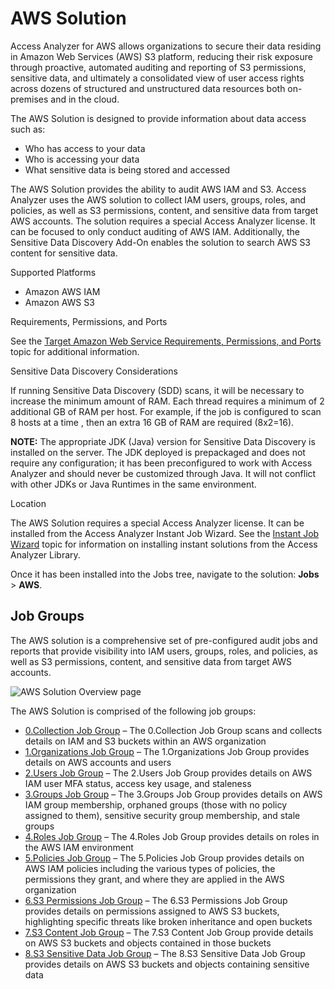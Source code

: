 # AWS Solution

Access Analyzer for AWS allows organizations to secure their data residing in Amazon Web Services
(AWS) S3 platform, reducing their risk exposure through proactive, automated auditing and reporting
of S3 permissions, sensitive data, and ultimately a consolidated view of user access rights across
dozens of structured and unstructured data resources both on-premises and in the cloud.

The AWS Solution is designed to provide information about data access such as:

- Who has access to your data
- Who is accessing your data
- What sensitive data is being stored and accessed

The AWS Solution provides the ability to audit AWS IAM and S3. Access Analyzer uses the AWS solution
to collect IAM users, groups, roles, and policies, as well as S3 permissions, content, and sensitive
data from target AWS accounts. The solution requires a special Access Analyzer license. It can be
focused to only conduct auditing of AWS IAM. Additionally, the Sensitive Data Discovery Add-On
enables the solution to search AWS S3 content for sensitive data.

Supported Platforms

- Amazon AWS IAM
- Amazon AWS S3

Requirements, Permissions, and Ports

See the
[Target Amazon Web Service Requirements, Permissions, and Ports](/docs/accessanalyzer/12.0/requirements/target/aws.md)
topic for additional information.

Sensitive Data Discovery Considerations

If running Sensitive Data Discovery (SDD) scans, it will be necessary to increase the minimum amount
of RAM. Each thread requires a minimum of 2 additional GB of RAM per host. For example, if the job
is configured to scan 8 hosts at a time , then an extra 16 GB of RAM are required (8x2=16).

**NOTE:** The appropriate JDK (Java) version for Sensitive Data Discovery is installed on the
server. The JDK deployed is prepackaged and does not require any configuration; it has been
preconfigured to work with Access Analyzer and should never be customized through Java. It will not
conflict with other JDKs or Java Runtimes in the same environment.

Location

The AWS Solution requires a special Access Analyzer license. It can be installed from the Access
Analyzer Instant Job Wizard. See the [Instant Job Wizard](/docs/accessanalyzer/12.0/admin/jobs/instantjobs/overview.md)
topic for information on installing instant solutions from the Access Analyzer Library.

Once it has been installed into the Jobs tree, navigate to the solution: **Jobs** > **AWS**.

## Job Groups

The AWS solution is a comprehensive set of pre-configured audit jobs and reports that provide
visibility into IAM users, groups, roles, and policies, as well as S3 permissions, content, and
sensitive data from target AWS accounts.

![AWS Solution Overview page](/img/product_docs/accessanalyzer/12.0/solutions/aws/overviewpage.webp)

The AWS Solution is comprised of the following job groups:

- [0.Collection Job Group](/docs/accessanalyzer/12.0/solutions/aws/collection/overview.md) – The 0.Collection Job Group scans and collects
  details on IAM and S3 buckets within an AWS organization
- [1.Organizations Job Group](/docs/accessanalyzer/12.0/solutions/aws/organizations/overview.md) – The 1.Organizations Job Group provides
  details on AWS accounts and users
- [2.Users Job Group](/docs/accessanalyzer/12.0/solutions/aws/users/overview.md) – The 2.Users Job Group provides details on AWS IAM user
  MFA status, access key usage, and staleness
- [3.Groups Job Group](/docs/accessanalyzer/12.0/solutions/aws/groups/overview.md) – The 3.Groups Job Group provides details on AWS IAM
  group membership, orphaned groups (those with no policy assigned to them), sensitive security
  group membership, and stale groups
- [4.Roles Job Group](/docs/accessanalyzer/12.0/solutions/aws/roles/overview.md) – The 4.Roles Job Group provides details on roles in the
  AWS IAM environment
- [5.Policies Job Group](/docs/accessanalyzer/12.0/solutions/aws/policies/overview.md) – The 5.Policies Job Group provides details on AWS
  IAM policies including the various types of policies, the permissions they grant, and where they
  are applied in the AWS organization
- [6.S3 Permissions Job Group](/docs/accessanalyzer/12.0/solutions/aws/s3permissions/overview.md) – The 6.S3 Permissions Job Group provides
  details on permissions assigned to AWS S3 buckets, highlighting specific threats like broken
  inheritance and open buckets
- [7.S3 Content Job Group](/docs/accessanalyzer/12.0/solutions/aws/s3content/overview.md) – The 7.S3 Content Job Group provide details on
  AWS S3 buckets and objects contained in those buckets
- [8.S3 Sensitive Data Job Group](/docs/accessanalyzer/12.0/solutions/aws/sensitivedata/overview.md) – The 8.S3 Sensitive Data Job Group
  provides details on AWS S3 buckets and objects containing sensitive data
